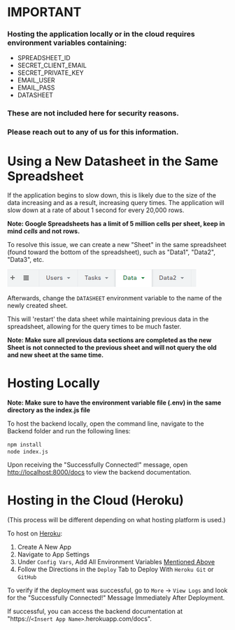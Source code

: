 # IMPORTANT

### Hosting the application locally or in the cloud requires environment variables containing:

- SPREADSHEET_ID
- SECRET_CLIENT_EMAIL
- SECRET_PRIVATE_KEY
- EMAIL_USER
- EMAIL_PASS
- DATASHEET

### These are not included here for security reasons.

### Please reach out to any of us for this information.

# Using a New Datasheet in the Same Spreadsheet

If the application begins to slow down, this is likely due to the size of the data increasing and as a result, increasing query times. 
The application will slow down at a rate of about 1 second for every 20,000 rows.

**Note: Google Spreadsheets has a limit of 5 million cells per sheet, keep in mind ***cells*** and not rows.**

To resolve this issue, we can create a new "Sheet" in the same spreadsheet (found toward the bottom of the spreadsheet), such as "Data1", "Data2", "Data3", etc.

![New Sheet Image](https://github.com/IZenithI/nycdot-cloud-app/blob/Backend/Backend/ReadMeImages/New%20Sheet%20Image.PNG)

Afterwards, change the `DATASHEET` environment variable to the name of the newly created sheet.

This will 'restart' the data sheet while maintaining previous data in the spreadsheet, allowing for the query times to be much faster.

**Note: Make sure all previous data sections are completed as the new Sheet is not connected to the previous sheet and will not query the old and new sheet at the same time.**

# Hosting Locally

**Note: Make sure to have the environment variable file (.env) in the same directory as the index.js file**

To host the backend locally, open the command line, navigate to the Backend folder and run the following lines:

```
npm install
node index.js
```

Upon receiving the "Successfully Connected!" message, open [http://localhost:8000/docs](http://localhost:8000/docs) to view the backend documentation.

# Hosting in the Cloud (Heroku)

(This process will be different depending on what hosting platform is used.)

To host on [Heroku](https://www.heroku.com/):

1. Create A New App
2. Navigate to App Settings
3. Under `Config Vars`, Add All Environment Variables [Mentioned Above](https://github.com/IZenithI/nycdot-cloud-app/blob/main/Backend/README.md#important)
4. Follow the Directions in the `Deploy` Tab to Deploy With `Heroku Git` or `GitHub`

To verify if the deployment was successful, go to `More` -> `View Logs` and look for the "Successfully Connected!" Message Immediately After Deployment.

If successful, you can access the backend documentation at "https://`<Insert App Name>`.herokuapp.com/docs".
